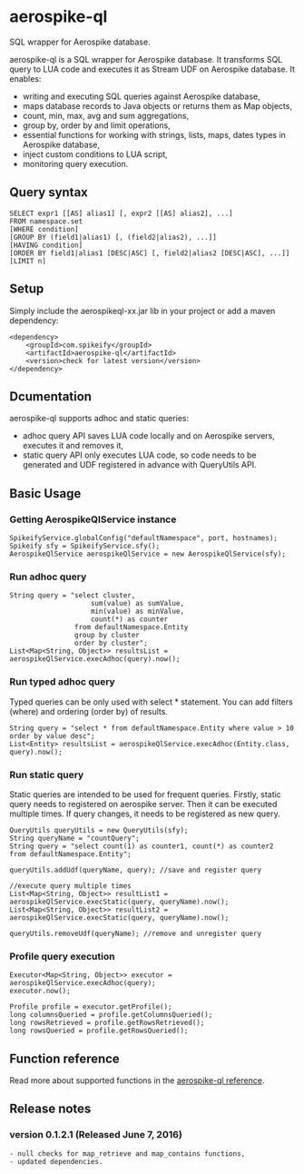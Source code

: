 # aerospike-ql

SQL wrapper for Aerospike database.

aerospike-ql is a SQL wrapper for Aerospike database. It transforms SQL query to LUA code and executes it as Stream UDF on Aerospike database. It enables:

 - writing and executing SQL queries against Aerospike database,
 - maps database records to Java objects or returns them as Map objects,
 - count, min, max, avg and sum aggregations, 
 - group by, order by and limit operations,
 - essential functions for working with strings, lists, maps, dates types in Aerospike database,
 - inject custom conditions to LUA script,
 - monitoring query execution.   

## Query syntax

    SELECT expr1 [[AS] alias1] [, expr2 [[AS] alias2], ...]
    FROM namespace.set
    [WHERE condition]
    [GROUP BY (field1|alias1) [, (field2|alias2), ...]]
    [HAVING condition]
    [ORDER BY field1|alias1 [DESC|ASC] [, field2|alias2 [DESC|ASC], ...]]
    [LIMIT n]

## Setup
Simply include the aerospikeql-xx.jar lib in your project or add a maven dependency:

    <dependency>
        <groupId>com.spikeify</groupId>
        <artifactId>aerospike-ql</artifactId>
        <version>check for latest version</version>
    </dependency>


## Dcumentation

aerospike-ql supports adhoc and static queries:

 - adhoc query API saves LUA code locally and on Aerospike servers, executes it and removes it, 
 - static query API only executes LUA code, so code needs to be generated and UDF registered in advance with QueryUtils API. 

## Basic Usage

### Getting AerospikeQlService instance
    SpikeifyService.globalConfig("defaultNamespace", port, hostnames);
    Spikeify sfy = SpikeifyService.sfy();
    AerospikeQlService aerospikeQlService = new AerospikeQlService(sfy);

### Run adhoc query   
    String query = "select cluster, 
                        sum(value) as sumValue, 
                        min(value) as minValue, 
                        count(*) as counter 
                    from defaultNamespace.Entity 
                    group by cluster 
                    order by cluster";
    List<Map<String, Object>> resultsList = aerospikeQlService.execAdhoc(query).now();

### Run typed adhoc query

Typed queries can be only used with select * statement. You can add filters (where) and ordering (order by) of results.

    String query = "select * from defaultNamespace.Entity where value > 10 order by value desc";
    List<Entity> resultsList = aerospikeQlService.execAdhoc(Entity.class, query).now();

### Run static query

Static queries are intended to be used for frequent queries. Firstly, static query needs to registered on aerospike server. Then it can be executed multiple times. If query changes, it needs to be registered as new query. 

    QueryUtils queryUtils = new QueryUtils(sfy);
    String queryName = "countQuery";
    String query = "select count(1) as counter1, count(*) as counter2  from defaultNamespace.Entity";

    queryUtils.addUdf(queryName, query); //save and register query

    //execute query multiple times
    List<Map<String, Object>> resultList1 = aerospikeQlService.execStatic(query, queryName).now(); 
    List<Map<String, Object>> resultList2 = aerospikeQlService.execStatic(query, queryName).now();

    queryUtils.removeUdf(queryName); //remove and unregister query

### Profile query execution

    Executor<Map<String, Object>> executor = aerospikeQlService.execAdhoc(query);
    executor.now();

    Profile profile = executor.getProfile();
    long columnsQueried = profile.getColumnsQueried();
    long rowsRetrieved = profile.getRowsRetrieved();
    long rowsQueried = profile.getRowsQueried();

## Function reference

Read more about supported functions in the [aerospike-ql reference](https://docs.google.com/document/d/1ocEWvK1fKjJsUXK0m3XX-9hAnh5JMueypk5a846qLms/edit?usp=sharing).

## Release notes

### version 0.1.2.1 (Released June 7, 2016)
    - null checks for map_retrieve and map_contains functions,
    - updated dependencies.
